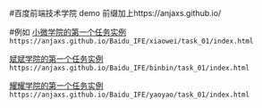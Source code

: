 #百度前端技术学院
demo 
前缀加上https://anjaxs.github.io/

#例如
[小微学院的第一个任务实例](https://anjaxs.github.io/Baidu_IFE/xiaowei/task_01/index.html)
`https://anjaxs.github.io/Baidu_IFE/xiaowei/task_01/index.html`

[斌斌学院的第一个任务实例](https://anjaxs.github.io/Baidu_IFE/xiaowei/task_01/index.html)
`https://anjaxs.github.io/Baidu_IFE/binbin/task_01/index.html`

[耀耀学院的第一个任务实例](https://anjaxs.github.io/Baidu_IFE/xiaowei/task_01/index.html)
`https://anjaxs.github.io/Baidu_IFE/yaoyao/task_01/index.html`
